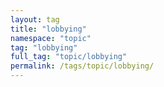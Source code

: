 ```yaml
---
layout: tag
title: "lobbying"
namespace: "topic"
tag: "lobbying"
full_tag: "topic/lobbying"
permalink: /tags/topic/lobbying/
---
```


